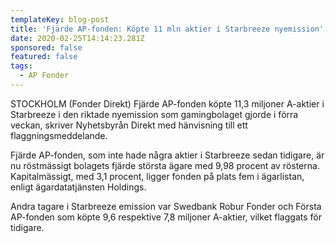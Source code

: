 ```yaml
---
templateKey: blog-post
title: 'Fjärde AP-fonden: Köpte 11 mln aktier i Starbreeze nyemission'
date: 2020-02-25T14:14:23.281Z
sponsored: false
featured: false
tags:
  - AP Fonder
---
```

STOCKHOLM (Fonder Direkt) Fjärde AP-fonden köpte 11,3 miljoner A-aktier i Starbreeze i den riktade nyemission som gamingbolaget gjorde i förra veckan, skriver Nyhetsbyrån Direkt med hänvisning till ett flaggningsmeddelande.

Fjärde AP-fonden, som inte hade några aktier i Starbreeze sedan tidigare, är nu röstmässigt bolagets fjärde största ägare med 9,98 procent av rösterna. Kapitalmässigt, med 3,1 procent, ligger fonden på plats fem i ägarlistan, enligt ägardatatjänsten Holdings.

Andra tagare i Starbreeze emission var Swedbank Robur Fonder och Första AP-fonden som köpte 9,6 respektive 7,8 miljoner A-aktier, vilket flaggats för tidigare.
